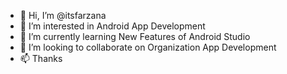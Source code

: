 - 👋 Hi, I’m @itsfarzana
- 👀 I’m interested in Android App Development
- 🌱 I’m currently learning New Features of Android Studio
- 💞️ I’m looking to collaborate on Organization App Development
- 📫 Thanks

<!---
itsfarzana/itsfarzana is a ✨ special ✨ repository because its `README.md` (this file) appears on your GitHub profile.
You can click the Preview link to take a look at your changes.
--->
